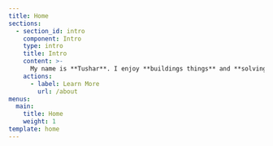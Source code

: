 ```yaml
---
title: Home
sections:
  - section_id: intro
    component: Intro
    type: intro
    title: Intro
    content: >-
      My name is **Tushar**. I enjoy **buildings things** and **solving problems**. Problems don't exist in a vacuum and it's necessary to adapt any solution to the business or technical requirements at hand. I have worked on projects for companies **from small organizations to larger companies**. Expect a solution from me that makes sense for you! My **mantra** is to hold myself to **high standards of a software professional**. This means that I am committed to: write the best code I can produce in the **scope of the project, accountability, responsiveness, and setting clear expectations**. My (debatable) bonus perk is that **I love to make spontaneous puns!**
    actions:
      - label: Learn More
        url: /about
menus:
  main:
    title: Home
    weight: 1
template: home
---
```


